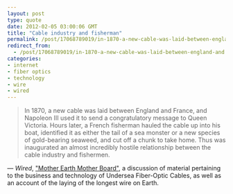 ```yaml
---
layout: post
type: quote
date: 2012-02-05 03:00:06 GMT
title: "Cable industry and fisherman"
permalink: /post/17068789019/in-1870-a-new-cable-was-laid-between-england-and
redirect_from: 
  - /post/17068789019/in-1870-a-new-cable-was-laid-between-england-and
categories:
- internet
- fiber optics
- technology
- wire
- wired
---
```

<blockquote>In 1870, a new cable was laid between England and France, and Napoleon III used it to send a congratulatory message to Queen Victoria. Hours later, a French fisherman hauled the cable up into his boat, identified it as either the tail of a sea monster or a new species of gold-bearing seaweed, and cut off a chunk to take home. Thus was inaugurated an almost incredibly hostile relationship between the cable industry and fishermen.</blockquote>
<p>— <i>Wired</i>, <a href="http://www.wired.com/wired/archive/4.12/ffglass_pr.html"> "Mother Earth Mother Board"</a>, a discussion of material pertaining to the business and technology of Undersea Fiber-Optic Cables, as well as an account of the laying of the longest wire on Earth.</p>